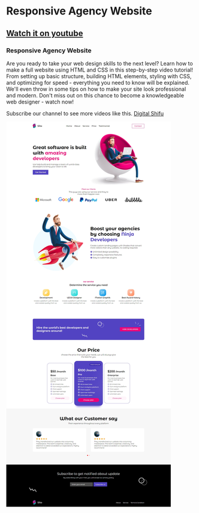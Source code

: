 # Responsive Agency Website
## [Watch it on youtube](https://youtu.be/0gmk7iH1vrM)
### Responsive Agency Website

Are you ready to take your web design skills to the next level? Learn how to make a full website using HTML and CSS in this step-by-step video tutorial! From setting up basic structure, building HTML elements, styling with CSS, and optimizing for speed - everything you need to know will be explained. We'll even throw in some tips on how to make your site look professional and modern. Don't miss out on this chance to become a knowledgeable web designer - watch now!

Subscribe our channel to see more videos like this. [Digital Shifu](https://www.youtube.com/@digitalshifu)

![preview img](/preview.jpeg)
